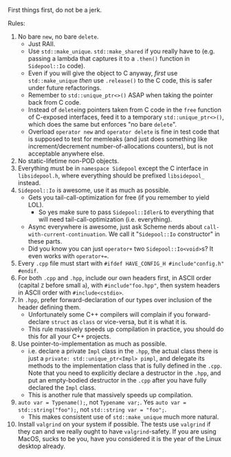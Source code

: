 First things first, do not be a jerk.

Rules:

1. No bare `new`, no bare `delete`.
   - Just RAII.
   - Use `std::make_unique`.
     `std::make_shared` if you really have to (e.g.
     passing a lambda that captures it to a
     `.then()` function in `Sidepool::Io` code).
   - Even if you will give the object to C anyway,
     *first* use `std::make_unique` *then* use
     `.release()` to the C code, this is safer
     under future refactorings.
   - Remember to `std::unique_ptr<>()` ASAP when
     taking the pointer back from C code.
   - Instead of `delete`ing pointers taken from C
     code in the `free` function of C-exposed
     interfaces, feed it to a temporary
     `std::unique_ptr<>()`, which does the same but
     enforces "no bare `delete`".
   - Overload `operator new` and `operator delete`
     is fine in test code that is supposed to test
     for memleaks (and just does something like
     increment/decrement number-of-allocations
     counters), but is not acceptable anywhere else.
2. No static-lifetime non-POD objects.
3. Everything must be in `namespace Sidepool`
   except the C interface in `libsidepool.h`,
   where everything should be prefixed
   `libsidepool_` instead.
4. `Sidepool::Io` is awesome, use it as much as
   possible.
   - Gets you tail-call-optimization for free
     (if you remember to yield LOL).
     - So yes make sure to pass `Sidepool::Idler&`
       to everything that will need
       tail-call-optimization (i.e. everything).
   - Async everywhere is awesome, just ask Scheme
     nerds about `call-with-current-continuation`.
     We call it "`Sidepool::Io` constructor" in
     these parts.
   - Did you know you can just `operator+` two
     `Sidepool::Io<void>`s?
     It even works with `operator+=`.
5. Every `.cpp` file must start with
   `#ifdef HAVE_CONFIG_H #include"config.h" #endif`.
6. For both `.cpp` and `.hpp`, include our own
   headers first, in ASCII order (capital `Z`
   before small `a`), with `#include"foo.hpp"`,
   then system headers in ASCII order with
   `#include<cstdio>`.
7. In `.hpp`, prefer forward-declaration of
   our types over inclusion of the header defining
   them.
   - Unfortunately some C++ compilers will complain
     if you forward-declare `struct` as `class`
     or vice-versa, but it is what it is.
   - This rule massively speeds up compilation in
     practice, you should do this for all your C++
     projects.
8. Use pointer-to-implementation as much as
   possible.
   - i.e. declare a private `Impl` class in the
     `.hpp`, the actual class there is just a
     `private: std::unique_ptr<Impl> pimpl`, and
     delegate its methods to the implementation
     class that is fully defined in the `.cpp`.
     Note that you need to explicitly declare a
     destructor in the `.hpp`, and put an
     empty-bodied destructor in the `.cpp` after
     you have fully declared the `Impl` class.
   - This is another rule that massively speeds up
     compilation.
9. `auto var = Typename();`, not `Typename var;`.
   Yes `auto var = std::string("foo");`, not
   `std::string var = "foo";`.
   - This makes consistent use of `std::make_unique`
     much more natural.
10. Install `valgrind` on your system if possible.
   The tests use `valgrind` if they can and we
   really ought to have `valgrind`-safety.
   If you are using MacOS, sucks to be you, have
   you considered it is the year of the Linux
   desktop already.

